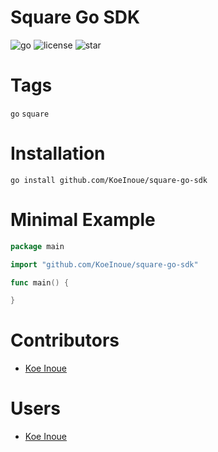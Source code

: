 # Square Go SDK

<!-- # Badges -->

![go](https://img.shields.io/github/go-mod/go-version/KoeInoue/square-go-sdk)
![license](https://img.shields.io/github/license/KoeInoue/square-go-sdk)
![star](https://img.shields.io/github/stars/KoeInoue/square-go-sdk?style=social)

# Tags

`go` `square`

# Installation

```shell
go install github.com/KoeInoue/square-go-sdk
```

# Minimal Example

```go
package main

import "github.com/KoeInoue/square-go-sdk"

func main() {

}
```

# Contributors

- [Koe Inoue](https://github.com/KoeInoue)

# Users

- [Koe Inoue](https://github.com/KoeInoue)

<!-- CREATED_BY_LEADYOU_README_GENERATOR -->
